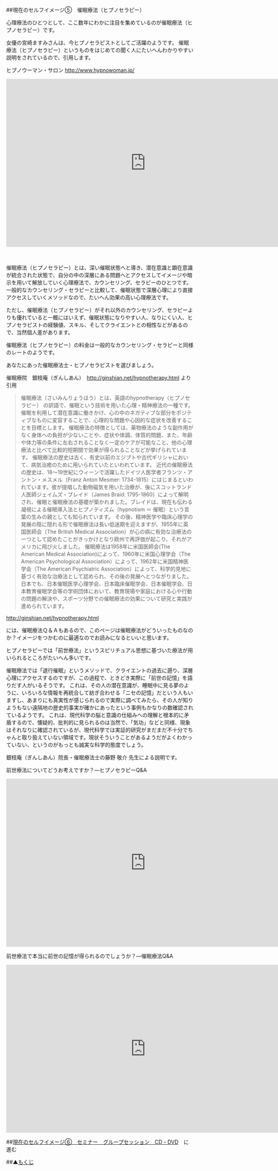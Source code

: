 ##現在のセルフイメージ⑤　催眠療法（ヒプノセラピー）

心理療法のひとつとして、ここ数年にわかに注目を集めているのが催眠療法（ヒプノセラピー）です。

女優の宮崎ますみさんは、今ヒプノセラピストとしてご活躍のようです。
催眠療法（ヒプノセラピー）というものをはじめての聞く人にたいへんわかりやすい説明をされているので、引用します。

ヒプノウーマン・サロン
http://www.hypnowoman.jp/

<p><span class='embed-youtube' style='text-align:center; display: block;'><iframe class='youtube-player' type='text/html' width='750' height='452' src='http://www.youtube.com/embed/CIMJ67Q_Qcw?version=3&#038;rel=1&#038;fs=1&#038;showsearch=0&#038;showinfo=1&#038;iv_load_policy=1&#038;wmode=transparent' frameborder='0'></iframe></span></p>
<p>&nbsp;</p>

 
催眠療法（ヒプノセラピー）とは、深い催眠状態へと導き、潜在意識と顕在意識が統合された状態で、自分の中の深層にある問題へとアクセスしてイメージや暗示を用いて解放していく心理療法で、カウンセリング、セラピーのひとつです。一般的なカウンセリング・セラピーと比較して、催眠状態で深層心理により直接アクセスしていくメソッドなので、たいへん効果の高い心理療法です。

ただし、催眠療法（ヒプノセラピー）がそれ以外のカウンセリング、セラピーよりも優れていると一概にはいえず、催眠状態になりやすい人、なりにくい人、ヒプノセラピストの経験値、スキル、そしてクライエントとの相性などがあるので、当然個人差があります。

催眠療法（ヒプノセラピー）の料金は一般的なカウンセリング・セラピーと同様のレートのようです。

あなたにあった催眠療法士・ヒプノセラピストを選びましょう。

催眠療院　銀枝庵（ぎんしあん）　http://ginshian.net/hypnotherapy.html
より引用

>催眠療法（さいみんりょうほう）とは、英語のhypnotherapy（ヒプノセラピー）
の訳語で、催眠という技術を用いた心理・精神療法の一種です。
催眠を利用して潜在意識に働きかけ、心の中のネガティブな部分をポジティブなものに変容することで、心理的な問題や心因的な症状を改善することを目標とします。
催眠療法の特徴としては、薬物療法のような副作用がなく身体への負担が少ないことや、症状や体調、体質的問題、また、年齢や体力等の条件に左右されることなく一定のケアが可能なこと、他の心理療法と比べて比較的短期間で効果が得られることなどが挙げられています。
催眠療法の歴史は古く、有史以前のエジプトや古代ギリシャにおいて、病気治癒のために用いられていたといわれています。
近代の催眠療法の歴史は、18～19世紀にウィーンで活躍したドイツ人医学者フランツ・アントン・メスメル（Franz Anton Mesmer: 1734-1815）にはじまるといわれています。彼が提唱した動物磁気を用いた治療が、後にスコットランド人医師ジェイムズ・ブレイド（James Braid: 1795-1860）によって解明され、催眠と催眠療法の基礎が築かれました。ブレイドは、現在も伝わる凝視による催眠導入法とヒプノティズム（hypnotism ＝ 催眠）という言葉の生みの親としても知られています。
その後、精神医学や臨床心理学の発展の陰に隠れる形で催眠療法は長い低迷期を迎えますが、1955年に英国医師会（The British Medical Association）が心の病に有効な治療法の一つとして認めたことがきっかけとなり欧州で再評価が起こり、それがアメリカに飛び火しました。
催眠療法は1958年に米国医師会(The American Medical Association)によって、1960年に米国心理学会（The American Psychological Association）によって、1962年に米国精神医学会（The American Psychiatric Association）によって、科学的見地に基づく有効な治療法として認められ、その後の発展へとつながりました。
日本でも、日本催眠医学心理学会、日本臨床催眠学会、日本催眠学会、日本教育催眠学会等の学術団体において、教育現場や家庭における心や行動の問題の解決や、スポーツ分野での催眠療法の効果について研究と実践が進められています。

http://ginshian.net/hypnotherapy.html

には、催眠療法Ｑ＆Ａもあるので、このページは催眠療法がどういったものなのか？イメージをつかむのに最適なのでお読みになるといいと思います。

ヒプノセラピーでは「前世療法」というスピリチュアル思想に基づいた療法が用いられるところがたいへん多いです。

催眠療法では「退行催眠」というメソッドで、クライエントの過去に遡り、深層心理にアクセスするのですが、この過程で、ときどき実際に「前世の記憶」を語りだす人がいるそうです。
これは、その人の潜在意識が、睡眠中に見る夢のように、いろいろな情報を再統合して紡ぎ合わせる「ニセの記憶」だという人もいますし、あまりにも真実性が感じられるので実際に調べてみたら、その人が知りようもない遠隔地の歴史的事実が確かにあったという事例もかなりの数確認されているようです。
これは、現代科学の脳と意識の仕組みへの理解と根本的に矛盾するので、懐疑的、批判的に見られるのは当然で、「気功」などと同様、現象はそれなりに確認されているが、現代科学では実証的研究がまだまだ不十分でちゃんと取り扱えていない領域です。現状そういうことがあるようだがよくわかっていない、というのがもっとも誠実な科学的態度でしょう。

銀枝庵（ぎんしあん）院長・催眠療法士の藤野 敬介 先生による説明です。

前世療法についてどうお考えですか？―ヒプノセラピーQ&A

<p><span class='embed-youtube' style='text-align:center; display: block;'><iframe class='youtube-player' type='text/html' width='750' height='452' src='http://www.youtube.com/embed/QDZl7NZmB64?version=3&#038;rel=1&#038;fs=1&#038;showsearch=0&#038;showinfo=1&#038;iv_load_policy=1&#038;wmode=transparent' frameborder='0'></iframe></span></p>

前世療法で本当に前世の記憶が得られるのでしょうか？―催眠療法Q&A

<p><span class='embed-youtube' style='text-align:center; display: block;'><iframe class='youtube-player' type='text/html' width='750' height='452' src='http://www.youtube.com/embed/1NNZd3aA9Fk?version=3&#038;rel=1&#038;fs=1&#038;showsearch=0&#038;showinfo=1&#038;iv_load_policy=1&#038;wmode=transparent' frameborder='0'></iframe></span></p>


##[現在のセルフイメージ⑥　セミナー　グループセッション　CD・DVD](/contents/entry7/entry.html)　に進む

##▲[もくじ](/contents/a_index/entry.html)